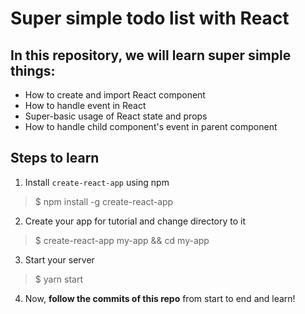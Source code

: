 # Super simple todo list with React

## In this repository, we will learn super simple things:

- How to create and import React component
- How to handle event in React
- Super-basic usage of React state and props
- How to handle child component's event in parent component

## Steps to learn

1. Install `create-react-app` using npm
 > $ npm install -g create-react-app

2. Create your app for tutorial and change directory to it
 > $ create-react-app my-app && cd my-app
 
3. Start your server
 > $ yarn start
 
4. Now, **follow the commits of this repo** from start to end and learn!
